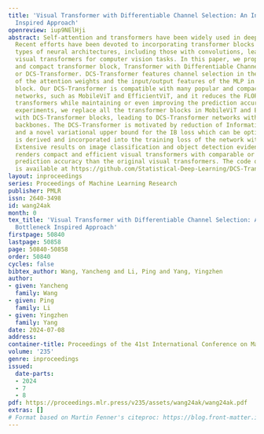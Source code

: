 ```yaml
---
title: 'Visual Transformer with Differentiable Channel Selection: An Information Bottleneck
  Inspired Approach'
openreview: iup9NElHji
abstract: Self-attention and transformers have been widely used in deep learning.
  Recent efforts have been devoted to incorporating transformer blocks into different
  types of neural architectures, including those with convolutions, leading to various
  visual transformers for computer vision tasks. In this paper, we propose a novel
  and compact transformer block, Transformer with Differentiable Channel Selection,
  or DCS-Transformer. DCS-Transformer features channel selection in the computation
  of the attention weights and the input/output features of the MLP in the transformer
  block. Our DCS-Transformer is compatible with many popular and compact transformer
  networks, such as MobileViT and EfficientViT, and it reduces the FLOPs of the visual
  transformers while maintaining or even improving the prediction accuracy. In the
  experiments, we replace all the transformer blocks in MobileViT and EfficientViT
  with DCS-Transformer blocks, leading to DCS-Transformer networks with different
  backbones. The DCS-Transformer is motivated by reduction of Information Bottleneck,
  and a novel variational upper bound for the IB loss which can be optimized by SGD
  is derived and incorporated into the training loss of the network with DCS-Transformer.
  Extensive results on image classification and object detection evidence that DCS-Transformer
  renders compact and efficient visual transformers with comparable or much better
  prediction accuracy than the original visual transformers. The code of DCS-Transformer
  is available at https://github.com/Statistical-Deep-Learning/DCS-Transformer.
layout: inproceedings
series: Proceedings of Machine Learning Research
publisher: PMLR
issn: 2640-3498
id: wang24ak
month: 0
tex_title: 'Visual Transformer with Differentiable Channel Selection: An Information
  Bottleneck Inspired Approach'
firstpage: 50840
lastpage: 50858
page: 50840-50858
order: 50840
cycles: false
bibtex_author: Wang, Yancheng and Li, Ping and Yang, Yingzhen
author:
- given: Yancheng
  family: Wang
- given: Ping
  family: Li
- given: Yingzhen
  family: Yang
date: 2024-07-08
address:
container-title: Proceedings of the 41st International Conference on Machine Learning
volume: '235'
genre: inproceedings
issued:
  date-parts:
  - 2024
  - 7
  - 8
pdf: https://proceedings.mlr.press/v235/assets/wang24ak/wang24ak.pdf
extras: []
# Format based on Martin Fenner's citeproc: https://blog.front-matter.io/posts/citeproc-yaml-for-bibliographies/
---
```

